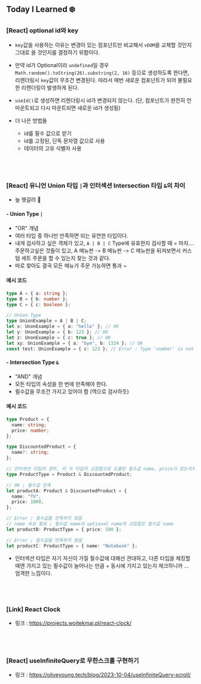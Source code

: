 ## Today I Learned ❄️

### [React] optional id와 key

- `key`값을 사용하는 이유는 변경이 있는 컴포넌트만 비교해서 `vDOM`을 교체할 것인지 그대로 쓸 것인지를 결정하기 위함이다.

- 만약 id가 Optional이라 `undefined`일 경우 `Math.random().toString(26).substring(2, 16)` 등으로 생성하도록 한다면, 리렌더링시 `key`값이 무조건 변경된다. 따라서 매번 새로운 컴포넌트가 되어 불필요한 리렌더링이 발생하게 된다.

- `useId()`로 생성하면 리렌더링시 id가 변경되지 않는다. (단, 컴포넌트가 완전히 언마운트되고 다시 마운트되면 새로운 id가 생성됨)

- 더 나은 방법들
  - id를 필수 값으로 받기
  - id를 고정된, 단독 문자열 값으로 사용
  - 데이터의 고유 식별자 사용

## <br />

### [React] 유니언 Union 타입 `|`과 인터섹션 Intersection 타입 `&`의 차이

- 늘 헷갈려 🤜

#### - Union Type `|`

- "OR" 개념
- 여러 타입 중 하나만 만족하면 되는 유연한 타입이다.
- 내게 검사하고 싶은 객체가 있고, `A | B | C` Type에 유효한지 검사할 때 = 마치.... 주문하고싶은 것들이 있고, A 메뉴판 -> B 메뉴판 -> C 메뉴판을 뒤져보면서 커스텀 세트 주문을 할 수 있는지 찾는 것과 같다.
- 따로 찾아도 결국 모든 메뉴가 주문 가능하면 통과 ~

#### 예시 코드

```typescript
type A = { a: string };
type B = { b: number };
type C = { c: boolean };

// Union Type
type UnionExample = A | B | C;
let x: UnonExample = { a: "hello" }; // OK
let y: UnonExample = { b: 123 }; // OK
let z: UnonExample = { c: true }; // OK
let xy: UnionExample = { a: "bye", b: 1324 }; // OK
const test: UnionExample = { c: 123 }; // Error : Type 'number' is not assignable to type 'boolean'
```

#### - Intersection Type `&`

- "AND" 개념
- 모든 타입의 속성을 한 번에 만족해야 한다.
- 필수값을 무조건 가지고 있어야 함 (역으로 검사하듯)

#### 예시 코드

```typescript
type Product = {
  name: string;
  price: number;
};

type DiscountedProduct = {
  name?: string;
};

// 인터섹션 타입의 경우, 이 두 타입의 교집합으로 도출된 필수값 name, price가 있는지부터 통과해야 함
type ProductType = Product & DiscountedProduct;

// OK ; 필수값 만족
let productA: Product & DiscountedProduct = {
  name: "TV",
  price: 1000,
};

// Error ; 필수값을 만족하지 않음
// name 속성 필요 ; 필수값 name과 optional name의 교집합은 필수값 name
let productB: ProductType = { price: 500 };

// Error ; 필수값을 만족하지 않음
let productC: ProductType = { name: "Notebook" };
```

- 인터섹션 타입은 자기 자신이 가질 필수값에 대해선 관대하고, 다른 타입을 체킹할 때엔 가지고 있는 필수값이 늘어나는 만큼 + 동시에 가지고 있는지 체크하니까 ... 엄격한 느낌이다.

## <br />

### [Link] React Clock

- 링크 : https://projects.wojtekmaj.pl/react-clock/

## <br />

### [React] useInfiniteQuery로 무한스크롤 구현하기

- 링크 : https://oliveyoung.tech/blog/2023-10-04/useInfiniteQuery-scroll/
